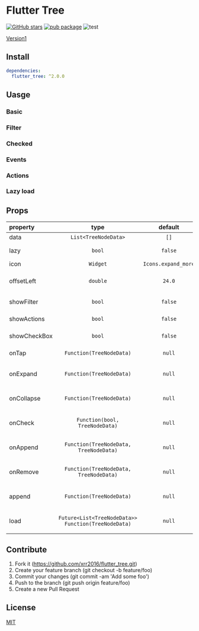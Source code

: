 # Flutter Tree

[![GitHub stars](https://img.shields.io/github/stars/xrr2016/flutter_tree)](https://github.com/xrr2016/flutter_tree/stargazers) [![pub package](https://img.shields.io/pub/v/flutter_tree.svg)](https://pub.dev/packages/flutter_tree) ![test](https://github.com/xrr2016/flutter_tree/workflows/widget%20test/badge.svg)


[Version1](./readme.v1.md)
## Install

```yml
dependencies:
  flutter_tree: ^2.0.0
```

## Uasge

### Basic

### Filter

### Checked

### Events

### Actions

### Lazy load




## Props

| property     |                        type                         |       default       |        description        | required |
| :----------- | :-------------------------------------------------: | :-----------------: | :-----------------------: | :------: |
| data         |                `List<TreeNodeData>`                 |        `[]`         |         Tree data         |  `true`  |
| lazy         |                       `bool`                        |       `false`       |    Lazy load node data    | `false`  |
| icon         |                      `Widget`                       | `Icons.expand_more` |         Tree icon         | `false`  |
| offsetLeft   |                      `double`                       |       `24.0`        |     Item padding left     | `false`  |
| showFilter   |                       `bool`                        |       `false`       |     Show tree filter      | `false`  |
| showActions  |                       `bool`                        |       `false`       |     Show node actions     | `false`  |
| showCheckBox |                       `bool`                        |       `false`       |    Show node checkbox     | `false`  |
| onTap        |              `Function(TreeNodeData)`               |       `null`        |     Node tap callback     | `false`  |
| onExpand     |              `Function(TreeNodeData)`               |       `null`        |   Node expaned callback   | `false`  |
| onCollapse   |              `Function(TreeNodeData)`               |       `null`        |  Node collapse callback   | `false`  |
| onCheck      |           `Function(bool, TreeNodeData)`            |       `null`        |    Node check callback    | `false`  |
| onAppend     |       `Function(TreeNodeData, TreeNodeData)`        |       `null`        |   Node append callback    | `false`  |
| onRemove     |       `Function(TreeNodeData, TreeNodeData)`        |       `null`        |   Node remove callback    | `false`  |
| append       |              `Function(TreeNodeData)`               |       `null`        | Append node data function | `false`  |
| load         | `Future<List<TreeNodeData>> Function(TreeNodeData)` |       `null`        |  Load node data function  | `false`  |

## Contribute

1. Fork it (https://github.com/xrr2016/flutter_tree.git)
2. Create your feature branch (git checkout -b feature/foo)
3. Commit your changes (git commit -am 'Add some foo')
4. Push to the branch (git push origin feature/foo)
5. Create a new Pull Request

## License

[MIT](./LICENSE)

